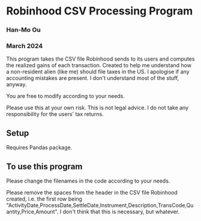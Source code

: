 # Robinhood CSV Processing Program
### Han-Mo Ou
### March 2024
This program takes the CSV file Robinhood sends to its users and computes the realized gains of each transaction. Created to help me understand how a non-resident alien (like me) should file taxes in the US. I apologise if any accounting mistakes are present. I don't understand most of the stuff, anyway.   

You are free to modify according to your needs.

Please use this at your own risk. This is not legal advice. I do not take any responsibility for the users' tax returns.

## Setup
Requires Pandas package.

## To use this program

Please change the filenames in the code according to your needs. 

Please remove the spaces from the header in the CSV file Robinhood created, i.e. the first row being "ActivityDate,ProcessDate,SettleDate,Instrument,Description,TransCode,Quantity,Price,Amount". I don't think that this is necessary, but whatever. 




